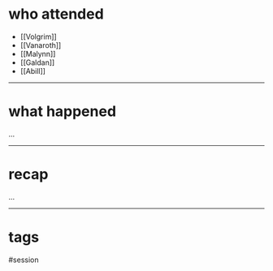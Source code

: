 # who attended

- [[Volgrim]]
- [[Vanaroth]]
- [[Malynn]]
- [[Galdan]]
- [[Abill]]

---
# what happened

...

---
# recap

...

---
# tags

#session
